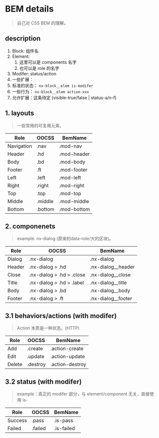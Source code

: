 # BEM details
> 自己对 CSS BEM 的理解。

## description
1. Block: 组件名
2. Element: 
   1. 这里可以是 components 名字
   2. 也可以是 role 的名字
3. Modifer: status/action
4. 一些扩展：
  1. 标准的状态： `nx-block__elem is-modifer`
  2. 一些行为： `nx-block__elem action-xxx`
  3. 允许扩展：这条待定 (visible-true/false | status-a/n-f)


## 1. layouts
> 一些常用的可复用元素。

| Role       | OOCSS   | BemName     |
| ---------- | ------- | ----------- |
| Navigation | .nav    | .mod-nav    |
| Header     | .hd     | .mod-header |
| Body       | .bd     | .mod-body   |
| Footer     | .ft     | .mod-footer |
| Left       | .left   | .mod-left   |
| Right      | .right  | .mod-right  |
| Top        | .top    | .mod-top    |
| Middle     | .middle | .mod-middle |
| Bottom     | .bottom | .mod-bottom |


## 2. componenets
> example: nx-dialog (原来的data-role/大的区块)。

| Role   | OOCSS                     | BemName            |
| ------ | ------------------------- | ------------------ |
| Dialog | .nx-dialog                | .nx-dialog         |
| Header | .nx-dialog > .hd          | .nx-dialog__header |
| Close  | .nx-dialog > .hd > .close | .nx-dialog__close  |
| Title  | .nx-dialog > .hd > .label | .nx-dialog__title  |
| Body   | .nx-dialog > .bd          | .nx-dialog__body   |
| Footer | .nx-dialog > .ft          | .nx-dialog__footer |


## 3.1 behaviors/actions (with modifer)
> Action 本质是一种状态。(HTTP)

| Role   | OOCSS    | BemName         |
| ------ | -------- | --------------- |
| Add    | .create  | .action-create  |
| Edit   | .update  | .action-update  |
| Delete | .destroy | .action-destroy |


## 3.2 status (with modifer)
> example：真正的 modifer 部分，与 element/component 无关，直接使用 is-

| Role    | OOCSS   | BemName    |
| ------- | ------- | ---------- |
| Success | .pass   | .is-pass   |
| Failed  | .failed | .is-failed |


